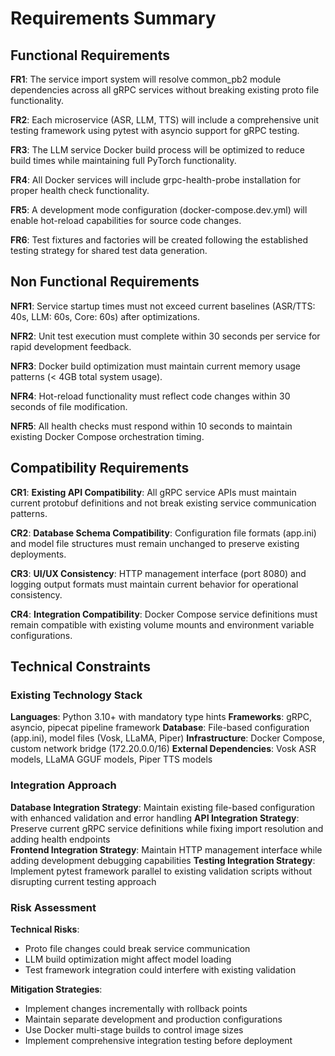 # Requirements Summary

## Functional Requirements

**FR1**: The service import system will resolve common_pb2 module dependencies across all gRPC services without breaking existing proto file functionality.

**FR2**: Each microservice (ASR, LLM, TTS) will include a comprehensive unit testing framework using pytest with asyncio support for gRPC testing.

**FR3**: The LLM service Docker build process will be optimized to reduce build times while maintaining full PyTorch functionality.

**FR4**: All Docker services will include grpc-health-probe installation for proper health check functionality.

**FR5**: A development mode configuration (docker-compose.dev.yml) will enable hot-reload capabilities for source code changes.

**FR6**: Test fixtures and factories will be created following the established testing strategy for shared test data generation.

## Non Functional Requirements

**NFR1**: Service startup times must not exceed current baselines (ASR/TTS: 40s, LLM: 60s, Core: 60s) after optimizations.

**NFR2**: Unit test execution must complete within 30 seconds per service for rapid development feedback.

**NFR3**: Docker build optimization must maintain current memory usage patterns (< 4GB total system usage).

**NFR4**: Hot-reload functionality must reflect code changes within 30 seconds of file modification.

**NFR5**: All health checks must respond within 10 seconds to maintain existing Docker Compose orchestration timing.

## Compatibility Requirements

**CR1**: **Existing API Compatibility**: All gRPC service APIs must maintain current protobuf definitions and not break existing service communication patterns.

**CR2**: **Database Schema Compatibility**: Configuration file formats (app.ini) and model file structures must remain unchanged to preserve existing deployments.

**CR3**: **UI/UX Consistency**: HTTP management interface (port 8080) and logging output formats must maintain current behavior for operational consistency.

**CR4**: **Integration Compatibility**: Docker Compose service definitions must remain compatible with existing volume mounts and environment variable configurations.

## Technical Constraints

### Existing Technology Stack

**Languages**: Python 3.10+ with mandatory type hints
**Frameworks**: gRPC, asyncio, pipecat pipeline framework
**Database**: File-based configuration (app.ini), model files (Vosk, LLaMA, Piper)
**Infrastructure**: Docker Compose, custom network bridge (172.20.0.0/16)
**External Dependencies**: Vosk ASR models, LLaMA GGUF models, Piper TTS models

### Integration Approach

**Database Integration Strategy**: Maintain existing file-based configuration with enhanced validation and error handling
**API Integration Strategy**: Preserve current gRPC service definitions while fixing import resolution and adding health endpoints  
**Frontend Integration Strategy**: Maintain HTTP management interface while adding development debugging capabilities
**Testing Integration Strategy**: Implement pytest framework parallel to existing validation scripts without disrupting current testing approach

### Risk Assessment

**Technical Risks**: 
- Proto file changes could break service communication
- LLM build optimization might affect model loading
- Test framework integration could interfere with existing validation

**Mitigation Strategies**:
- Implement changes incrementally with rollback points
- Maintain separate development and production configurations
- Use Docker multi-stage builds to control image sizes
- Implement comprehensive integration testing before deployment